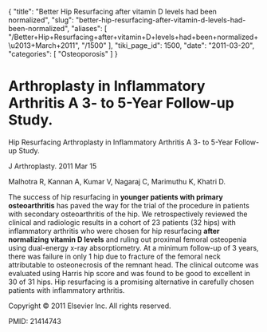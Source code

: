 {
  "title": "Better Hip Resurfacing after vitamin D levels had been normalized",
  "slug": "better-hip-resurfacing-after-vitamin-d-levels-had-been-normalized",
  "aliases": [
    "/Better+Hip+Resurfacing+after+vitamin+D+levels+had+been+normalized+\u2013+March+2011",
    "/1500"
  ],
  "tiki_page_id": 1500,
  "date": "2011-03-20",
  "categories": [
    "Osteoporosis"
  ]
}


# Arthroplasty in Inflammatory Arthritis A 3- to 5-Year Follow-up Study.

Hip Resurfacing Arthroplasty in Inflammatory Arthritis A 3- to 5-Year Follow-up Study.

J Arthroplasty. 2011 Mar 15

Malhotra R, Kannan A, Kumar V, Nagaraj C, Marimuthu K, Khatri D.

The success of hip resurfacing in  **younger patients with primary osteoarthritis**  has paved the way for the trial of the procedure in patients with secondary osteoarthritis of the hip. We retrospectively reviewed the clinical and radiologic results in a cohort of 23 patients (32 hips) with inflammatory arthritis who were chosen for hip resurfacing  **after normalizing vitamin D levels**  and ruling out proximal femoral osteopenia using dual-energy x-ray absorptiometry. At a minimum follow-up of 3 years, there was failure in only 1 hip due to fracture of the femoral neck attributable to osteonecrosis of the remnant head. The clinical outcome was evaluated using Harris hip score and was found to be good to excellent in 30 of 31 hips. Hip resurfacing is a promising alternative in carefully chosen patients with inflammatory arthritis.

Copyright © 2011 Elsevier Inc. All rights reserved.

PMID: 21414743 

